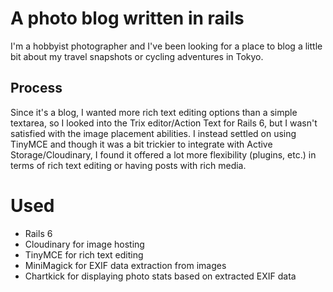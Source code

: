 # A photo blog written in rails
I'm a hobbyist photographer and I've been looking for a place to blog a little bit about my travel snapshots or cycling adventures in Tokyo.

## Process
Since it's a blog, I wanted more rich text editing options than a simple textarea, so I looked into the Trix editor/Action Text for Rails 6, but I wasn't satisfied with the image placement abilities. I instead settled on using TinyMCE and though it was a bit trickier to integrate with Active Storage/Cloudinary, I found it offered a lot more flexibility (plugins, etc.) in terms of rich text editing or having posts with rich media.

# Used
- Rails 6
- Cloudinary for image hosting
- TinyMCE for rich text editing
- MiniMagick for EXIF data extraction from images
- Chartkick for displaying photo stats based on extracted EXIF data
